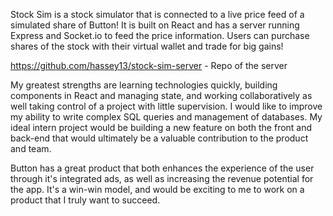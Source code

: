 Stock Sim is a stock simulator that is connected to a live price feed of a simulated share of Button!  It is built on React and has a server running Express and Socket.io to feed the price information. Users can purchase shares of the stock with their virtual wallet and trade for big gains!

https://github.com/hassey13/stock-sim-server - Repo of the server

My greatest strengths are learning technologies quickly, building components in React and managing state, and working collaboratively as well taking control of a project with little supervision.  I would like to improve my ability to write complex SQL queries and management of databases.  My ideal intern project would be building a new feature on both the front and back-end that would ultimately be a valuable contribution to the product and team.

Button has a great product that both enhances the experience of the user through it's integrated ads, as well as increasing the revenue potential for the app. It's a win-win model, and would be exciting to me to work on a product that I truly want to succeed.
